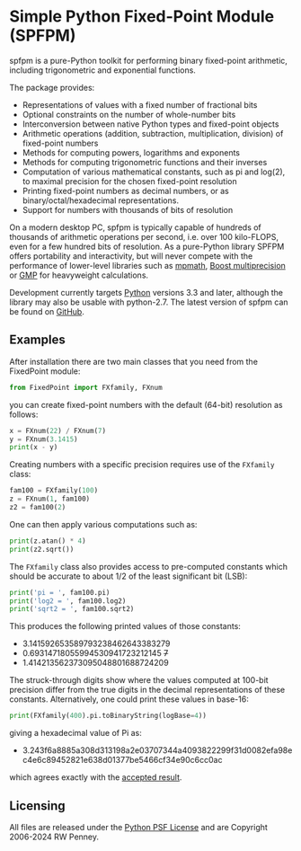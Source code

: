 # Simple Python Fixed-Point Module (SPFPM)

spfpm is a pure-Python toolkit for performing binary fixed-point arithmetic,
including trigonometric and exponential functions.

The package provides:
* Representations of values with a fixed number of fractional bits
* Optional constraints on the number of whole-number bits
* Interconversion between native Python types and fixed-point objects
* Arithmetic operations (addition, subtraction, multiplication, division)
  of fixed-point numbers
* Methods for computing powers, logarithms and exponents
* Methods for computing trigonometric functions and their inverses
* Computation of various mathematical constants, such as pi and log(2),
  to maximal precision for the chosen fixed-point resolution
* Printing fixed-point numbers as decimal numbers,
  or as binary/octal/hexadecimal representations.
* Support for numbers with thousands of bits of resolution

On a modern desktop PC, spfpm is typically capable
of hundreds of thousands of arithmetic operations per second,
i.e. over 100 kilo-FLOPS, even for a few hundred bits of resolution.
As a pure-Python library SPFPM offers portability and interactivity,
but will never compete with the performance of lower-level libraries
such as [mpmath](http://mpmath.org/),
[Boost multiprecision](https://www.boost.org/doc/libs/1_72_0/libs/multiprecision/doc/html/index.html)
or [GMP](https://gmplib.org/) for heavyweight calculations.

Development currently targets [Python](https://www.python.org)
versions 3.3 and later, although the library may also
be usable with python-2.7.
The latest version of spfpm can be found
on [GitHub](https://github.com/rwpenney/spfpm).


## Examples

After installation there are two main classes that you need
from the FixedPoint module:

```python
from FixedPoint import FXfamily, FXnum
```

you can create fixed-point numbers with the default (64-bit) resolution
as follows:

```python
x = FXnum(22) / FXnum(7)
y = FXnum(3.1415)
print(x - y)
```

Creating numbers with a specific precision requires use
of the `FXfamily` class:

```python
fam100 = FXfamily(100)
z = FXnum(1, fam100)
z2 = fam100(2)
```

One can then apply various computations such as:

```python
print(z.atan() * 4)
print(z2.sqrt())
```

The `FXfamily` class also provides access to pre-computed constants
which should be accurate to about 1/2 of the least significant bit (LSB):

```python
print('pi = ', fam100.pi)
print('log2 = ', fam100.log2)
print('sqrt2 = ', fam100.sqrt2)
```

This produces the following printed values of those constants:

* 3.141592653589793238462643383279
* 0.69314718055994530941723212145 ~~7~~
* 1.414213562373095048801688724209

The struck-through digits show where the values computed
at 100-bit precision differ from the true digits in
the decimal representations of these constants.
Alternatively, one could print these values in base-16:

```python
print(FXfamily(400).pi.toBinaryString(logBase=4))
```

giving a hexadecimal value of Pi as:

* 3.243f6a8885a308d313198a2e03707344a4093822299f31d0082efa98ec4e6c89452821e638d01377be5466cf34e90c6cc0ac

which agrees exactly with
the [accepted result](http://hexpi.sourceforge.net/).


## Licensing

All files are released under
the [Python PSF License](https://docs.python.org/3/license.html)
and are Copyright 2006-2024 RW Penney.
